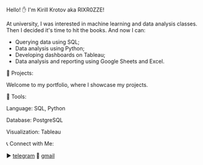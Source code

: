 Hello! :raised_hand: 
I'm Kirill Krotov aka RIXR0ZZE!

At university, I was interested in machine learning and data analysis classes. Then I decided it's time to hit the books.
And now I can:
- Querying data using SQL;
- Data analysis using Python;
- Developing dashboards on Tableau;
- Data analysis and reporting using Google Sheets and Excel.

:ledger: Projects:

Welcome to my portfolio, where I showcase my projects.

:hammer: Tools:

Language: SQL, Python

Database: PostgreSQL

Visualization: Tableau

:telephone_receiver: Connect with Me:

:arrow_forward: [telegram](https://t.me/rixrozze)
:email: [gmail](rixrozze@gmail.com)
